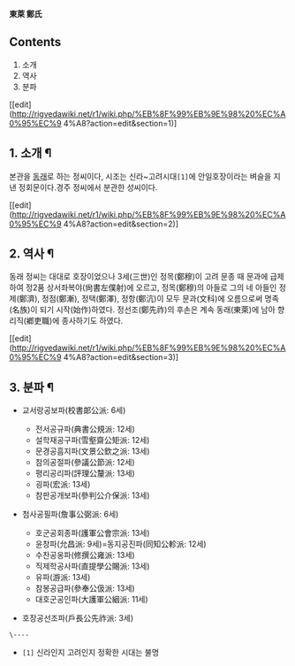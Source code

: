 **東萊 鄭氏**

## Contents

    

1. 소개 
2. 역사 
3. 분파 

[[edit](http://rigvedawiki.net/r1/wiki.php/%EB%8F%99%EB%9E%98%20%EC%A0%95%EC%9
4%A8?action=edit&section=1)]

## 1. 소개 ¶

본관을 [동래](%EB%B6%80%EC%82%B0.md)로 하는 정씨이다, 시조는 신라~고려시대`[1]`에 안일호장이라는 벼슬을 지낸
정회문이다.경주 정씨에서 분관한 성씨이다.

  

[[edit](http://rigvedawiki.net/r1/wiki.php/%EB%8F%99%EB%9E%98%20%EC%A0%95%EC%9
4%A8?action=edit&section=2)]

## 2. 역사 ¶

동래 정씨는 대대로 호장이었으나 3세(三世)인 정목(鄭穆)이 고려 문종 때 문과에 급제하여 정2품 상서좌복야(尙書左僕射)에 오르고,
정목(鄭穆)의 아들로 그의 네 아들인 정제(鄭濟), 정점(鄭漸), 정택(鄭澤), 정항(鄭沆)이 모두 문과(文科)에 오름으로써 명족(名族)이
되기 시작(始作)하였다. 정선조(鄭先祚)의 후손은 계속 동래(東萊)에 남아 향리직(鄕吏職)에 종사하기도 하였다.

  

[[edit](http://rigvedawiki.net/r1/wiki.php/%EB%8F%99%EB%9E%98%20%EC%A0%95%EC%9
4%A8?action=edit&section=3)]

## 3. 분파 ¶

  * 교서랑공보파(校書郞公派: 6세)  

    * 전서공규파(典書公規派: 12세)
    * 설학재공구파(雪壑齋公矩派: 12세)
    * 문경공흠지파(文景公欽之派: 13세)
    * 참의공절파(參議公節派: 12세)
    * 평리공리파(評理公釐派: 13세)
    * 굉파(宏派: 13세)
    * 참판공개보파(參判公介保派: 13세)
  * 첨사공필파(詹事公弼派: 6세)  

    * 호군공회종파(護軍公會宗派: 13세)
    * 윤창파(允昌派: 9세)=동지공진파(同知公軫派: 12세)
    * 수찬공옹파(修撰公雍派: 13세)
    * 직제학공사파(直提學公賜派: 13세)
    * 유파(游派: 13세)
    * 참봉공급파(參奉公伋派: 13세)
    * 대호군공인파(大護軍公絪派: 11세)
  * 호장공선조파(戶長公先祚派: 3세)

`\----`

  * `[1]` 신라인지 고려인지 정확한 시대는 불명

